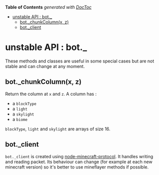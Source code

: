 <!-- START doctoc generated TOC please keep comment here to allow auto update -->
<!-- DON'T EDIT THIS SECTION, INSTEAD RE-RUN doctoc TO UPDATE -->
**Table of Contents**  *generated with [DocToc](https://github.com/thlorenz/doctoc)*

- [unstable API : bot._](#unstable-api--bot_)
  - [bot._chunkColumn(x, z)](#bot_chunkcolumnx-z)
  - [bot._client](#bot_client)

<!-- END doctoc generated TOC please keep comment here to allow auto update -->

# unstable API : bot._

These methods and classes are useful in some special cases but are not stable and can change at any moment.

## bot._chunkColumn(x, z)

Return the column at `x` and `z`. A column has :

 * a `blockType`
 * a `light`
 * a `skylight`
 * a `biome`
 
`blockType`, `light` and `skylight` are arrays of size 16.

## bot._client

`bot._client` is created using [node-minecraft-protocol](https://github.com/PrismarineJS/node-minecraft-protocol).
It handles writing and reading packet.
Its behaviour can change (for example at each new minecraft version) so it's better to use mineflayer methods if possible.